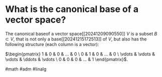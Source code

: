 # What is the canonical base of a vector space? 
The canonical baseof a vector space[[20241209090550]] $V$ is a subset $B\subset V$, that is not only a base[[20241215172513]]  of $V$, but also has the following structure (each column is a vector): 

$\begin{pmatrix} 1 & 0 & 0 & ... & 0 \ 0 & 1 & 0 & ... & 0 \ \vdots & \vdots & \vdots & \ddots & \vdots \ 0 & 0 & 0 & ... & 1 \end{pmatrix}$.

#math #adm #linalg
